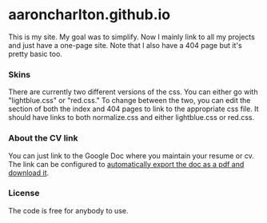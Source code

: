 # aaroncharlton.github.io
This is my site. My goal was to simplify. Now I mainly link to all my projects and just have a one-page site. Note that I also have a 404 page but it's pretty basic too.
### Skins
There are currently two different versions of the css. You can either go with "lightblue.css" or "red.css." To change between the two, you can edit the <head> section of both the index and 404 pages to link to the appropriate css file. It should have links to both normalize.css and either lightblue.css or red.css.  
### About the CV link
You can just link to the Google Doc where you maintain your resume or cv. The link can be configured to <a href="https://eduk8.me/2016/06/link-google-doc-view-pdf-browser/">automatically export the doc as a pdf and download it</a>.
### License
The code is free for anybody to use. 
